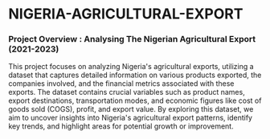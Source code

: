 # NIGERIA-AGRICULTURAL-EXPORT
### Project Overview : Analysing The Nigerian Agricultural Export (2021-2023)

This project focuses on analyzing Nigeria's agricultural exports, utilizing a dataset that captures detailed information on various products exported, the companies involved, and the financial metrics associated with these exports. The dataset contains crucial variables such as product names, export destinations, transportation modes, and economic figures like cost of goods sold (COGS), profit, and export value. By exploring this dataset, we aim to uncover insights into Nigeria's agricultural export patterns, identify key trends, and highlight areas for potential growth or improvement.
